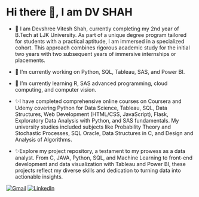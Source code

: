# Hi there 👋, I am DV SHAH

- 🤗 I am Devshree Vitesh Shah, currently completing my 2nd year of B.Tech at LJK University. As part of a unique degree program tailored for students with a practical aptitude, I am immersed in a specialized cohort. This approach combines rigorous academic study for the initial two years with two subsequent years of immersive internships or placements.

- 🔭 I’m currently working on Python, SQL, Tableau, SAS, and Power BI.
- 🌱 I’m currently learning R, SAS advanced programming, cloud computing, and computer vision. 

- ✨I have completed comprehensive online courses on Coursera and Udemy covering Python for Data Science, Tableau, SQL, Data Structures, Web Development (HTML/CSS, JavaScript), Flask, Exploratory Data Analysis with Python, and SAS fundamentals. My university studies included subjects like Probability Theory and  Stochastic Processes, SQL Oracle, Data Structures in C, and Design and Analysis of Algorithms.

- ✨Explore my project repository, a testament to my prowess as a data analyst. From C, JAVA, Python, SQL, and Machine Learning to front-end development and data visualization with Tableau and Power BI, these projects reflect my diverse skills and dedication to turning data into actionable insights.

[![Gmail](https://img.shields.io/badge/-Gmail-red?style=for-the-badge&logo=gmail&logoColor=white)](mailto:shahdv94@gmail.com)
[![LinkedIn](https://img.shields.io/badge/-LinkedIn-blue?style=for-the-badge&logo=linkedin&logoColor=white)](https://www.linkedin.com/dv-shah)
